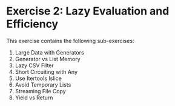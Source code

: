 # Exercise 2: Lazy Evaluation and Efficiency

This exercise contains the following sub-exercises:

1. Large Data with Generators
2. Generator vs List Memory
3. Lazy CSV Filter
4. Short Circuiting with Any
5. Use Itertools Islice
6. Avoid Temporary Lists
7. Streaming File Copy
8. Yield vs Return
